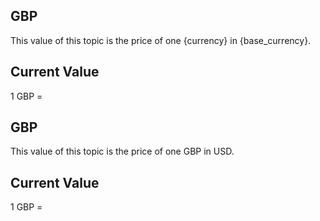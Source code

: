 ## GBP

This value of this topic is the price of one {currency} in {base_currency}.

## Current Value

1 GBP = <Topic topic="finance/stock-exchange/currency/GBP/USD" decimals="3" unit="USD"/>

## GBP

This value of this topic is the price of one GBP in USD.

## Current Value

1 GBP = <Topic topic="finance/stock-exchange/currency/GBP/USD" decimals="3" unit="USD"/>

